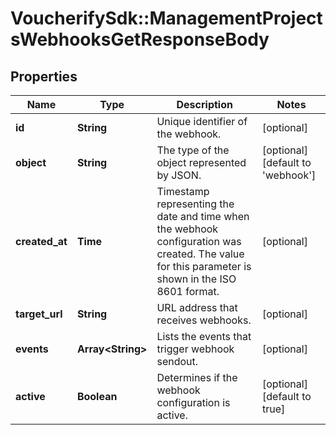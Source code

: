 # VoucherifySdk::ManagementProjectsWebhooksGetResponseBody

## Properties

| Name | Type | Description | Notes |
| ---- | ---- | ----------- | ----- |
| **id** | **String** | Unique identifier of the webhook. | [optional] |
| **object** | **String** | The type of the object represented by JSON. | [optional][default to &#39;webhook&#39;] |
| **created_at** | **Time** | Timestamp representing the date and time when the webhook configuration was created. The value for this parameter is shown in the ISO 8601 format. | [optional] |
| **target_url** | **String** | URL address that receives webhooks. | [optional] |
| **events** | **Array&lt;String&gt;** | Lists the events that trigger webhook sendout. | [optional] |
| **active** | **Boolean** | Determines if the webhook configuration is active. | [optional][default to true] |


